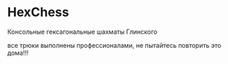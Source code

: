 # HexChess
Консольные гексагональные шахматы Глинского

все трюки выполнены профессионалами, не пытайтесь повторить это дома!!!
